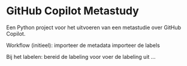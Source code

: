 # GitHub Copilot Metastudy

Een Python project voor het uitvoeren van een metastudie over GitHub Copilot.

Workflow (initieel):
importeer de metadata
importeer de labels

Bij het labelen:
bereid de labeling voor
voer de labeling uit
...